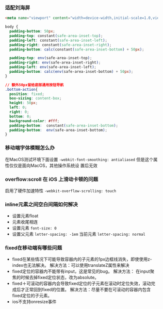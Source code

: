 ### 适配刘海屏
```html
<meta name="viewport" content="width=device-width,initial-scale=1.0,viewport-fit=cover">
```

```css
body {
  padding-bottom: 50px;  
  padding-top: constant(safe-area-inset-top);
  padding-left: constant(safe-area-inset-left);
  padding-right: constant(safe-area-inset-right);
  padding-bottom: calc(constant(safe-area-inset-bottom) + 50px);

  padding-top: env(safe-area-inset-top);
  padding-right: env(safe-area-inset-right);
  padding-left: env(safe-area-inset-left);
  padding-bottom: calc(env(safe-area-inset-bottom) + 50px); 
}

// 额外50px留给底部通用按钮导航
.bottom-action{
  position: fixed;
  box-sizing: content-box;
  height: 50px;
  left: 0;
  right: 0;
  bottom: 0;
  background-color: #fff;
  padding-bottom:  constant(safe-area-inset-bottom);
  padding-bottom:  env(safe-area-inset-bottom);
}
```

### 移动端字体模糊怎么办
在MacOS测试环境下面设置 `-webkit-font-smoothing: antialiased` 但是这个属性仅仅是面向MacOS，其他操作系统设
置后无效

### overflow:scroll 在 iOS 上滑动卡顿的问题
启用了硬件加速特性 `-webkit-overflow-scrolling: touch` 

### inline元素之间空白间隔如何解决
- 设置元素float
- 元素收尾相连
- 设置元素 `font-size: 0`
- 设置父元素 `letter-spacing: -1em` 当前元素 `letter-spacing: normal`

### fixed在移动端有哪些问题
- fixed在某些情况下可能导致容器内的子元素的1px边框线消失，即使使用z-index也无法解决。
解决方法：可以使用translateZ属性来解决
- fixed定位的容器内不能带有input，这是常见的bug。
解决方法： 在input聚焦的时候去掉fixed定位状态，改为absolute。
- fixed＋可滚动的容器内会导致fixed定位的子元素在滚动时定位失效，滚动完成后才正常回到fixed的位置。
解决方法：尽量不要在可滚动的容器内包含fixed定位的子元素。
- ios不支持onresize事件